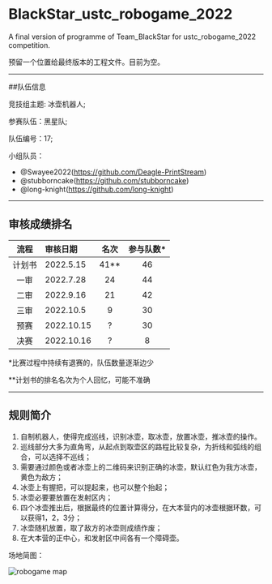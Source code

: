 # BlackStar_ustc_robogame_2022
A final version of programme of Team_BlackStar for ustc_robogame_2022 competition.

预留一个位置给最终版本的工程文件。目前为空。

-------

##队伍信息

竞技组主题: 冰壶机器人;

参赛队伍：黑星队;

队伍编号：17;

小组队员：
* @Swayee2022(https://github.com/Deagle-PrintStream)
* @stubborncake(https://github.com/stubborncake)
* @long-knight(https://github.com/long-knight)

--------

## 审核成绩排名

|  流程 | 审核日期  | 名次  | 参与队数* |
| :--:  | :---  | :--:  | :--:  |
| 计划书 | 2022.5.15 |  41** |  46  |
| 一审   | 2022.7.28 |  24 |  44  |
| 二审 | 2022.9.16 |  21 |  42  |
| 三审 | 2022.10.5 |  9 |  30  |
| 预赛 | 2022.10.15 |  ? |  30  |
| 决赛 | 2022.10.16 |  ? |  8  |

*比赛过程中持续有退赛的，队伍数量逐渐边少

**计划书的排名名次为个人回忆，可能不准确

------

## 规则简介

1. 自制机器人，使得完成巡线，识别冰壶，取冰壶，放置冰壶，推冰壶的操作。
2. 巡线部分大多为直角弯，从起点到取壶区的路程比较复杂，为折线和弧线的组合，可以选择不巡线；
3. 需要通过颜色或者冰壶上的二维码来识别正确的冰壶，默认红色为我方冰壶，黄色为敌方；
4. 冰壶上有握把，可以提起来，也可以整个抬起；
5. 冰壶必要要放置在发射区内；
6. 四个冰壶推出后，根据最终的位置计算得分，在大本营内的冰壶根据环数，可以获得1，2，3分；
7. 冰壶随机放置，取了敌方的冰壶则成绩作废；
8. 在大本营的正中心，和发射区中间各有一个障碍壶。

场地简图：

![robogame map](https://user-images.githubusercontent.com/98569480/195235274-7838abe4-1a29-4e22-a4e5-f9cdc654239b.jpg)


